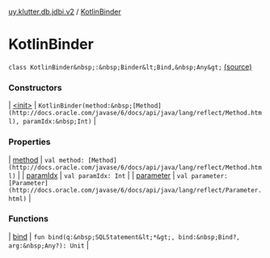 [uy.klutter.db.jdbi.v2](../index.md) / [KotlinBinder](.)


# KotlinBinder

`class KotlinBinder&nbsp;:&nbsp;Binder&lt;Bind,&nbsp;Any&gt;` [(source)](https://github.com/kohesive/klutter/blob/master/db-jdbi-v2-jdk6/src/main/kotlin/uy/klutter/db/jdbi/v2/KotlinBinder.kt#L18)



### Constructors


| [&lt;init&gt;](-init-.md) | `KotlinBinder(method:&nbsp;[Method](http://docs.oracle.com/javase/6/docs/api/java/lang/reflect/Method.html), paramIdx:&nbsp;Int)` |


### Properties


| [method](method.md) | `val method: [Method](http://docs.oracle.com/javase/6/docs/api/java/lang/reflect/Method.html)` |
| [paramIdx](param-idx.md) | `val paramIdx: Int` |
| [parameter](parameter.md) | `val parameter: [Parameter](http://docs.oracle.com/javase/6/docs/api/java/lang/reflect/Parameter.html)` |


### Functions


| [bind](bind.md) | `fun bind(q:&nbsp;SQLStatement&lt;*&gt;, bind:&nbsp;Bind?, arg:&nbsp;Any?): Unit` |

